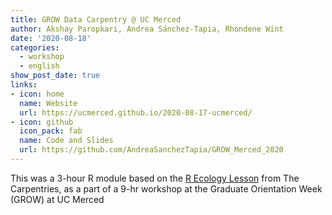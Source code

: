 ```yaml
---
title: GROW Data Carpentry @ UC Merced
author: Akshay Paropkari, Andrea Sánchez-Tapia, Rhondene Wint
date: '2020-08-18'
categories:
  - workshop
  - english
show_post_date: true
links:
- icon: home
  name: Website
  url: https://ucmerced.github.io/2020-08-17-ucmerced/
- icon: github
  icon_pack: fab
  name: Code and Slides
  url: https://github.com/AndreaSanchezTapia/GROW_Merced_2020
---
```


This was a 3-hour R module based on the [R Ecology Lesson](https://datacarpentry.org/lessons/#ecology-workshop) from The Carpentries, as a part of a 9-hr workshop at the Graduate Orientation Week (GROW) at UC Merced
